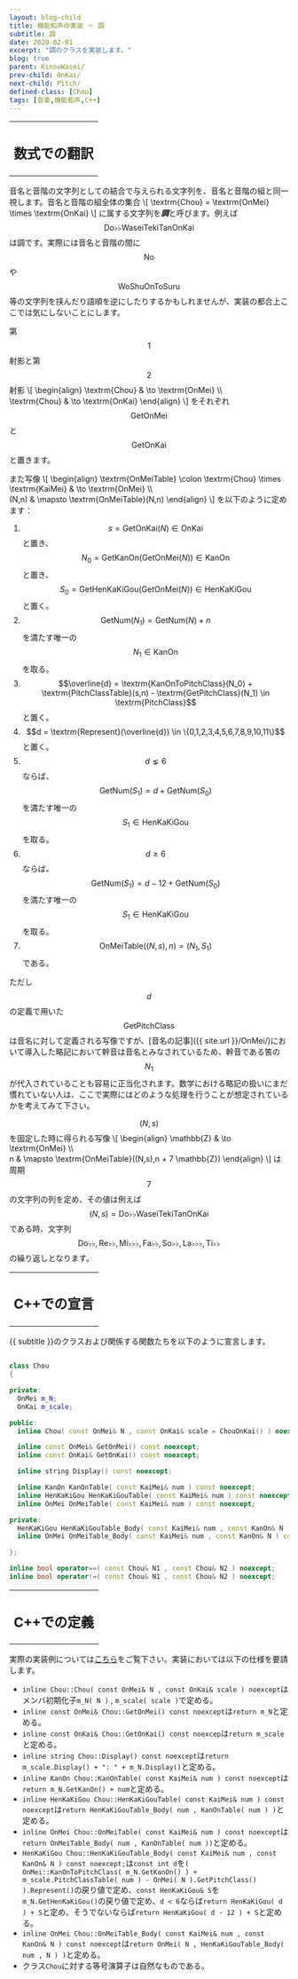 ```yaml
---
layout: blog-child
title: 機能和声の実装 － 調
subtitle: 調
date: 2020-02-01
excerpt: "調のクラスを実装します。"
blog: true
parent: KinouWasei/
prev-child: OnKai/
next-child: Pitch/
defined-class: [Chou]
tags: [音楽,機能和声,C++]
---
```


<table>
  <tr>
    <th>
      <h2>数式での翻訳</h2>
    </th>
  </tr>
</table>

音名と音階の文字列としての結合で与えられる文字列を、音名と音階の組と同一視します。音名と音階の組全体の集合
\\[
\textrm{Chou} = \textrm{OnMei} \times \textrm{OnKai}
\\]
に属する文字列を***調***と呼びます。例えば$$\textrm{Do♭♭WaseiTekiTanOnKai}$$は調です。実際には音名と音階の間に$$\textrm{No}$$や$$\textrm{WoShuOnToSuru}$$等の文字列を挟んだり語順を逆にしたりするかもしれませんが、実装の都合上ここでは気にしないことにします。

第$$1$$射影と第$$2$$射影
\\[
\begin{align}
\textrm{Chou} & \to \textrm{OnMei} \\\\\
\textrm{Chou} & \to \textrm{OnKai}
\end{align}
\\]
をそれぞれ$$\textrm{GetOnMei}$$と$$\textrm{GetOnKai}$$と置きます。

また写像
\\[
\begin{align}
\textrm{OnMeiTable} \colon \textrm{Chou} \times \textrm{KaiMei} & \to \textrm{OnMei} \\\\\
(N,n) & \mapsto \textrm{OnMeiTable}(N,n)
\end{align}
\\]
を以下のように定めます：
1. $$s = \textrm{GetOnKai}(N) \in \textrm{OnKai}$$と置き、$$N_0 = \textrm{GetKanOn}(\textrm{GetOnMei}(N)) \in \textrm{KanOn}$$と置き、$$S_0 = \textrm{GetHenKaKiGou}(\textrm{GetOnMei}(N)) \in \textrm{HenKaKiGou}$$と置く。
1. $$\textrm{GetNum}(N_1) = \textrm{GetNum}(N) + n$$を満たす唯一の$$N_1 \in \textrm{KanOn}$$を取る。
1. $$\overline{d} = \textrm{KanOnToPitchClass}(N_0) + \textrm{PitchClassTable}(s,n) - \textrm{GetPitchClass}(N_1) \in \textrm{PitchClass}$$と置く。
1. $$d = \textrm{Represent}(\overline{d}) \in \{0,1,2,3,4,5,6,7,8,9,10,11\}$$と置く。
1. $$d \lneq 6$$ならば、$$\textrm{GetNum}(S_1) = d + \textrm{GetNum}(S_0)$$を満たす唯一の$$S_1 \in \textrm{HenKaKiGou}$$を取る。
1. $$d \geq 6$$ならば、$$\textrm{GetNum}(S_1) = d - 12 + \textrm{GetNum}(S_0)$$を満たす唯一の$$S_1 \in \textrm{HenKaKiGou}$$を取る。
1. $$\textrm{OnMeiTable}((N,s),n) = (N_1,S_1)$$である。

ただし$$d$$の定義で用いた$$\textrm{GetPitchClass}$$は音名に対して定義される写像ですが、[音名の記事]({{ site.url }}/OnMei/)において導入した略記において幹音は音名とみなされているため、幹音である筈の$$N_1$$が代入されていることも容易に正当化されます。数学における略記の扱いにまだ慣れていない人は、ここで実際にはどのような処理を行うことが想定されているかを考えてみて下さい。

$$(N,s)$$を固定した時に得られる写像
\\[
\begin{align}
\mathbb{Z} & \to \textrm{OnMei} \\\\\
n & \mapsto \textrm{OnMeiTable}((N,s),n + 7 \mathbb{Z})
\end{align}
\\]
は周期$$7$$の文字列の列を定め、その値は例えば$$(N,s) = \textrm{Do♭♭WaseiTekiTanOnKai}$$である時、文字列$$\textrm{Do♭♭},\textrm{Re♭♭},\textrm{Mi♭♭♭},\textrm{Fa♭♭},\textrm{So♭♭},\textrm{La♭♭♭},\textrm{Ti♭♭}$$の繰り返しとなります。


<table>
  <tr>
    <th>
      <h2>C++での宣言</h2>
    </th>
  </tr>
</table>

{{ subtitle }}のクラスおよび関係する関数たちを以下のように宣言します。

~~~c++

class Chou
{

private:
  OnMei m_N;
  OnKai m_scale;

public:
  inline Chou( const OnMei& N , const OnKai& scale = ChouOnKai() ) noexcept;

  inline const OnMei& GetOnMei() const noexcept;
  inline const OnKai& GetOnKai() const noexcept;

  inline string Display() const noexcept;

  inline KanOn KanOnTable( const KaiMei& num ) const noexcept;
  inline HenKaKiGou HenKaKiGouTable( const KaiMei& num ) const noexcept;
  inline OnMei OnMeiTable( const KaiMei& num ) const noexcept;

private:
  HenKaKiGou HenKaKiGouTable_Body( const KaiMei& num , const KanOn& N ) const noexcept;
  inline OnMei OnMeiTable_Body( const KaiMei& num , const KanOn& N ) const noexcept;

};

inline bool operator==( const Chou& N1 , const Chou& N2 ) noexcept;
inline bool operator!=( const Chou& N1 , const Chou& N2 ) noexcept;

~~~


<table>
  <tr>
    <th>
      <h2>C++での定義</h2>
    </th>
  </tr>
</table>

実際の実装例については[こちら](https://github.com/p-adic/cpp/tree/master/Music/Chou)をご覧下さい。実装においては以下の仕様を要請します。
- `inline Chou::Chou( const OnMei& N , const OnKai& scale ) noexcept`はメンバ初期化子`m_N( N )` , `m_scale( scale )`で定める。
- `inline const OnMei& Chou::GetOnMei() const noexcept`は`return m_N`と定める。
- `inline const OnKai& Chou::GetOnKai() const noexcep`は`return m_scale`と定める。
- `inline string Chou::Display() const noexcept`は`return m_scale.Display() + ": " + m_N.Display()`と定める。
- `inline KanOn Chou::KanOnTable( const KaiMei& num ) const noexcept`は`return m_N.GetKanOn() + num`と定める。
- `inline HenKaKiGou Chou::HenKaKiGouTable( const KaiMei& num ) const noexcept`は`return HenKaKiGouTable_Body( num , KanOnTable( num ) )`と定める。
- `inline OnMei Chou::OnMeiTable( const KaiMei& num ) const noexcept`は`return OnMeiTable_Body( num , KanOnTable( num ))`と定める。
- `HenKaKiGou Chou::HenKaKiGouTable_Body( const KaiMei& num , const KanOn& N ) const noexcept;`は`const int d`を`( OnMei::KanOnToPitchClass( m_N.GetKanOn() ) + m_scale.PitchClassTable( num ) - OnMei( N ).GetPitchClass() ).Represent()`の戻り値で定め、`const HenKaKiGou& S`を`m_N.GetHenKaKiGou()`の戻り値で定め、`d < 6`ならば`return HenKaKiGou( d ) + S`と定め、そうでないならば`return HenKaKiGou( d - 12 ) + S`と定める。
- `inline OnMei Chou::OnMeiTable_Body( const KaiMei& num , const KanOn& N ) const noexcept`は`return OnMei( N , HenKaKiGouTable_Body( num , N ) )`と定める。
- クラス`Chou`に対する等号演算子は自然なものである。
